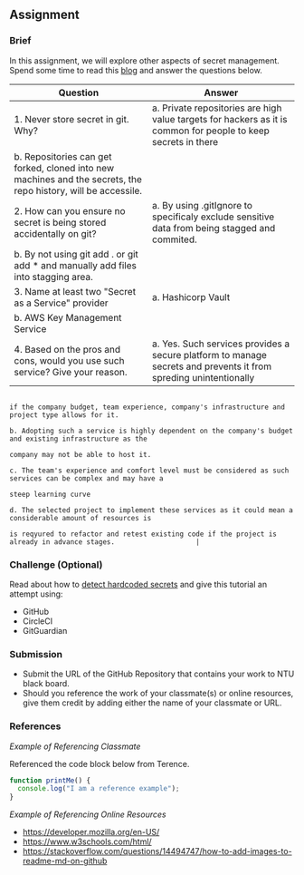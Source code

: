 ## Assignment

### Brief

In this assignment, we will explore other aspects of secret management. Spend some time to read this [blog](https://blog.gitguardian.com/secrets-api-management/) and answer the questions below.

| Question                                                                                                       | Answer                                                                                                           |
| -------------------------------------------------------------------------------------------------------------- | ---------------------------------------------------------------------------------------------------------------- |
| 1. Never store secret in git. Why?                                                                             | a. Private repositories are high value targets for hackers as it is common for people to keep secrets in there   |
| b. Repositories can get forked, cloned into new machines and the secrets, the repo history, will be accessile. |
| 2. How can you ensure no secret is being stored accidentally on git?                                           | a. By using .gitIgnore to specificaly exclude sensitive data from being stagged and commited.                    |
| b. By not using git add . or git add \* and manually add files into stagging area.                             |
| 3. Name at least two "Secret as a Service" provider                                                            | a. Hashicorp Vault                                                                                               |
| b. AWS Key Management Service                                                                                  |
| 4. Based on the pros and cons, would you use such service? Give your reason.                                   | a. Yes. Such services provides a secure platform to manage secrets and prevents it from spreding unintentionally |

                                                                                    if the company budget, team experience, company's infrastructure and project type allows for it.
                                                                                b. Adopting such a service is highly dependent on the company's budget and existing infrastructure as the
                                                                                    company may not be able to host it.
                                                                                c. The team's experience and comfort level must be considered as such services can be complex and may have a
                                                                                    steep learning curve
                                                                                d. The selected project to implement these services as it could mean a considerable amount of resources is
                                                                                   is reqyured to refactor and retest existing code if the project is already in advance stages.                    |

### Challenge (Optional)

Read about how to [detect hardcoded secrets](https://circleci.com/blog/detect-hardcoded-secrets-with-gitguardian/) and give this tutorial an attempt using:

- GitHub
- CircleCI
- GitGuardian

### Submission

- Submit the URL of the GitHub Repository that contains your work to NTU black board.
- Should you reference the work of your classmate(s) or online resources, give them credit by adding either the name of your classmate or URL.

### References

_Example of Referencing Classmate_

Referenced the code block below from Terence.

```js
function printMe() {
  console.log("I am a reference example");
}
```

_Example of Referencing Online Resources_

- https://developer.mozilla.org/en-US/
- https://www.w3schools.com/html/
- https://stackoverflow.com/questions/14494747/how-to-add-images-to-readme-md-on-github
